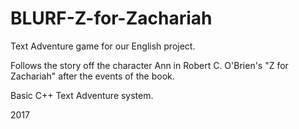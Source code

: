# BLURF-Z-for-Zachariah
Text Adventure game for our English project.

Follows the story off the character Ann in Robert C. O'Brien's "Z for Zachariah" after the events of the book.

Basic C++ Text Adventure system.

2017
